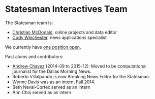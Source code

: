 Statesman Interactives Team
============================

The Statesman team is:
* [Christian McDonald](https://github.com/critmcdonald), online projects and data editor
* [Cody Winchester](https://github.com/cjwinchester), news applications specialist

We currently have [one position open](news-apps-specialist.md).

Past alums and contributors:
* [Andrew Chavez](https://github.com/achavez) (2014-09 to 2015-12): Moved to be computational journalist for the Dallas Morning News.
* Roberto Villalpando is now Breaking News Editor for the Statesman.
* Wynne Davis was as an intern, Fall 2014.
* Beth Neval-Cortex served as an intern
* Ann Choi served as an intern
